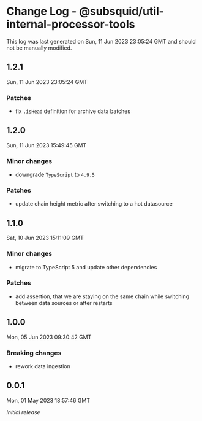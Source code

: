 # Change Log - @subsquid/util-internal-processor-tools

This log was last generated on Sun, 11 Jun 2023 23:05:24 GMT and should not be manually modified.

## 1.2.1
Sun, 11 Jun 2023 23:05:24 GMT

### Patches

- fix `.isHead` definition for archive data batches

## 1.2.0
Sun, 11 Jun 2023 15:49:45 GMT

### Minor changes

- downgrade `TypeScript` to `4.9.5`

### Patches

- update chain height metric after switching to a hot datasource

## 1.1.0
Sat, 10 Jun 2023 15:11:09 GMT

### Minor changes

- migrate to TypeScript 5 and update other dependencies

### Patches

- add assertion, that we are staying on the same chain while switching between data sources or after restarts

## 1.0.0
Mon, 05 Jun 2023 09:30:42 GMT

### Breaking changes

- rework data ingestion

## 0.0.1
Mon, 01 May 2023 18:57:46 GMT

_Initial release_

